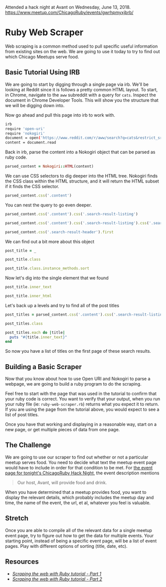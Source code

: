 Attended a hack night at Avant on Wednesday, June 13, 2018.
https://www.meetup.com/ChicagoRuby/events/gwrhpmyxjbrb/

# Ruby Web Scraper

Web scraping is a common method used to pull specific useful information from existing sites on the web. We are going to use it today to try to find out which Chicago Meetups serve food.

## Basic Tutorial Using IRB

We are going to start by digging through a single page via irb. We'll be looking at Reddit since it is follows a pretty common HTML layout. To start, in Chrome, navigate to the `aww` subreddit with a query for `cats`. Inspect the document in Chrome Developer Tools. This will show you the structure that we will be digging down into.

Now go ahead and pull this page into irb to work with.

```bash
irb
require 'open-uri'
require 'nokogiri'
document = open('https://www.reddit.com/r/aww/search?q=cats&restrict_sr=on&sort=relevance&t=all')
content = document.read
```

Back in irb, parse the content into a Nokogiri object that can be parsed as ruby code.
```ruby
parsed_content = Nokogiri::HTML(content) 
```

We can use CSS selectors to dig deeper into the HTML tree. Nokogiri finds the CSS class within the HTML structure, and it will return the HTML subset if it finds the CSS selector.
```ruby
parsed_content.css('.content')
```

You can nest the query to go even deeper.
```ruby
parsed_content.css('.content').css('.search-result-listing')

parsed_content.css('.content').css('.search-result-listing').css('.search-result-group').css('.contents').css('.search-result').css('.search-result-header').first

parsed_content.css('.search-result-header').first
```

We can find out a bit more about this object
```ruby
post_title = _

post_title.class

post_title.class.instance_methods.sort
```

Now let's dig into the single element that we found
```ruby
post_title.inner_text

post_title.inner_html
```

Let's back up a levels and try to find all of the post titles
```ruby
post_titles = parsed_content.css('.content').css('.search-result-listing').css('.search-result-group').css('.contents').css('.search-result').css('.search-result-header')

post_titles.class

post_titles.each do |title|
  puts "#{title.inner_text}"
end
```

So now you have a list of titles on the first page of these search results.


## Building a Basic Scraper

Now that you know about how to use Open URI and Nokogiri to parse a webpage, we are going to build a ruby program to do the scraping. 

Feel free to start with the page that was used in the tutorial to confirm that your ruby code is correct. You want to verify that your output, when you run your ruby file (ie: `ruby-web-scraper.rb`) returns what you expect it to return. If you are using the page from the tutorial above, you would expect to see a list of post titles.

Once you have that working and displaying in a reasonable way, start on a new page, or get multiple pieces of data from one page.

## The Challenge

We are going to use our scraper to find out whether or not a particular meetup serves food. You need to decide what text the meetup event page would have to include in order for that condition to be met. For [the event page for tonight's ChicagoRuby Hack Night](https://www.meetup.com/ChicagoRuby/events/249198492/), the event description mentions
> Our host, Avant, will provide food and drink.

When you have determined that a meetup provides food, you want to display the relevant details, which probably includes the meetup day and time, the name of the event, the url, et al, whatever you feel is valuable. 

## Stretch

Once you are able to compile all of the relevant data for a single meetup event page, try to figure out how to get the data for multiple events. Your starting point, instead of being a specific event page, will be a list of event pages. Play with different options of sorting (title, date, etc).

## Resources
- _[Scraping the web with Ruby tutorial - Part 1](https://www.youtube.com/watch?v=4TpBH5z8EXA)_
- _[Scraping the web with Ruby tutorial - Part 2](https://www.youtube.com/watch?v=j9MmyJrmLhI)_
